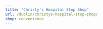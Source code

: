 ```yaml
---
title: "Christy's Hospital Stop Shop"
url: /dublin/christys-hospital-stop-shop/
shop: convenience
---
```

